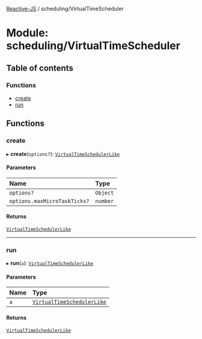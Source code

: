 [Reactive-JS](../README.md) / scheduling/VirtualTimeScheduler

# Module: scheduling/VirtualTimeScheduler

## Table of contents

### Functions

- [create](scheduling_VirtualTimeScheduler.md#create)
- [run](scheduling_VirtualTimeScheduler.md#run)

## Functions

### create

▸ **create**(`options?`): [`VirtualTimeSchedulerLike`](../interfaces/scheduling.VirtualTimeSchedulerLike.md)

#### Parameters

| Name | Type |
| :------ | :------ |
| `options?` | `Object` |
| `options.maxMicroTaskTicks?` | `number` |

#### Returns

[`VirtualTimeSchedulerLike`](../interfaces/scheduling.VirtualTimeSchedulerLike.md)

___

### run

▸ **run**(`a`): [`VirtualTimeSchedulerLike`](../interfaces/scheduling.VirtualTimeSchedulerLike.md)

#### Parameters

| Name | Type |
| :------ | :------ |
| `a` | [`VirtualTimeSchedulerLike`](../interfaces/scheduling.VirtualTimeSchedulerLike.md) |

#### Returns

[`VirtualTimeSchedulerLike`](../interfaces/scheduling.VirtualTimeSchedulerLike.md)

